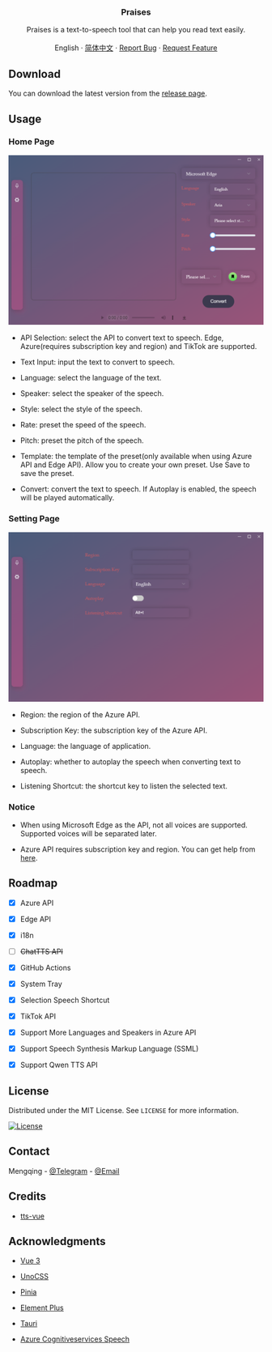 <h3 align="center">Praises</h3>

  <p align="center">
    Praises is a text-to-speech tool that can help you read text easily.
    <br />
    <br />
    English
    ·
    <a href="https://github.com/ElmTran/praises/blob/master/README.zh-CN.md">简体中文</a>
    ·
    <a href="https://github.com/ElmTran/praises/issues/new?labels=bug&template=bug-report---.md">Report Bug</a>
    ·
    <a href="https://github.com/ElmTran/praises/issues/new?labels=enhancement&template=feature-request---.md">Request Feature</a>
  </p>

## Download

You can download the latest version from the [release page](https://github.com/ElmTran/praises/releases).

## Usage

### Home Page

![Home Page](./image/README/hompage.png)

- API Selection: select the API to convert text to speech. Edge, Azure(requires subscription key and region) and TikTok are supported.

- Text Input: input the text to convert to speech.

- Language: select the language of the text.

- Speaker: select the speaker of the speech.

- Style: select the style of the speech.

- Rate: preset the speed of the speech.

- Pitch: preset the pitch of the speech.

- Template: the template of the preset(only available when using Azure API and Edge API). Allow you to create your own preset. Use Save to save the preset.

- Convert: convert the text to speech. If Autoplay is enabled, the speech will be played automatically.

### Setting Page

![Setting Page](./image/README/setting.png)

- Region: the region of the Azure API.

- Subscription Key: the subscription key of the Azure API.

- Language: the language of application.

- Autoplay: whether to autoplay the speech when converting text to speech.

- Listening Shortcut: the shortcut key to listen the selected text.

### Notice

- When using Microsoft Edge as the API, not all voices are supported. Supported voices will be separated later.

- Azure API requires subscription key and region. You can get help from [here](https://learn.microsoft.com/en-us/azure/ai-services/speech-service/get-started-text-to-speech?tabs=windows%2Cterminal&pivots=programming-language-csharp#prerequisites).

## Roadmap

- [x] Azure API

- [x] Edge API

- [x] i18n

- [ ] ~~ChatTTS API~~

- [x] GitHub Actions

- [x] System Tray

- [x] Selection Speech Shortcut

- [x] TikTok API

- [x] Support More Languages and Speakers in Azure API

- [x] Support Speech Synthesis Markup Language (SSML)

- [x] Support Qwen TTS API

## License

Distributed under the MIT License. See `LICENSE` for more information.

[![License][license-shield]][license-url]

## Contact

Mengqing - [@Telegram](https://t.me/mzfbwu/) - [@Email](mailto:c897611977@gmail.com)

## Credits

- [tts-vue](https://github.com/LokerL/tts-vue)

## Acknowledgments

- [Vue 3](https://vuejs.org/)

- [UnoCSS](https://unocss.dev/)

- [Pinia](https://pinia.vuejs.org/)

- [Element Plus](https://element-plus.org/en-US/)

- [Tauri](https://tauri.app/)

- [Azure Cognitiveservices Speech](https://learn.microsoft.com/en-us/azure/ai-services/speech-service/get-started-text-to-speech?tabs=windows%2Cterminal&pivots=programming-language-rest#synthesize-to-a-file)

<!-- MARKDOWN LINKS & IMAGES -->
<!-- https://www.markdownguide.org/basic-syntax/#reference-style-links -->

[license-shield]: https://img.shields.io/github/license/ElmTran/praises
[license-url]: https://github.com/ElmTran/praises/blob/master/LICENSE
